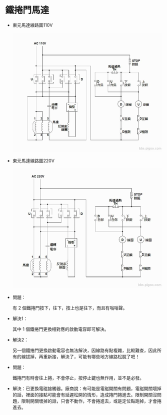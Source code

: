 # 鐵捲門馬達

- 東元馬達線路圖110V

  ![東元馬達線路圖110V](./鐵捲門東元馬達線路110V.jpg)

- 東元馬達線路圖220V

  ![東元馬達線路圖220V](./鐵捲門東元馬達線路220V.jpg)

- 問題：

  有 2 個鐵捲門按下，往下，按上也是往下，而且有嗡嗡聲。

- 解決1：
  
  其中 1 個鐵捲門更換相對應的啟動電容即可解決。

- 解決2：
  
  另一個鐵捲門更換啟動電容也無法解決，因線路有點複雜，比較難查，因此所有的線拔掉，再重新接，解決了，可能有哪些地方線路松脫了吧！

- 問題：
  
  鐵捲門有時會往上捲，不會停止，按停止鍵也無作用，並不是必發。
  
- 解決：已更換電磁接觸器。廠商說：有可能是電磁開關有問題，電磁開關壞掉的話，裡面的接點可能會有延遲松開的情形，造成捲門捲進去。限制開關沒問題，限制開關壞掉的話，只會不動作，不會捲進去，或是定位點跑掉，才會捲進去。
